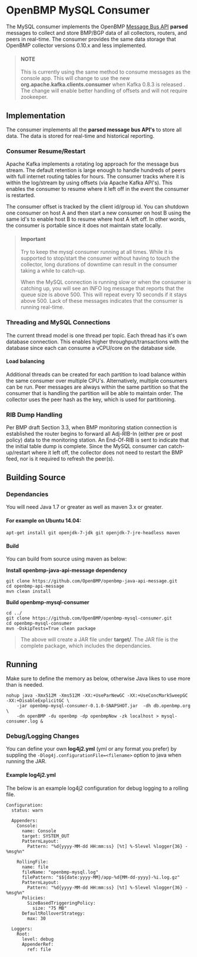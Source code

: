 # OpenBMP MySQL Consumer


The MySQL consumer implements the OpenBMP [Message Bus API](http://openbmp.org/#!docs/MESSAGE_BUS_API.md) **parsed** messages to collect and store BMP/BGP data of all collectors, routers, and peers in real-time. The consumer provides the same data storage that OpenBMP collector versions 0.10.x and less implemented.

> #### NOTE
> This is currently using the same method to consume messages as the console app. This will change to use the new **org.apache.kafka.clients.consumer** when Kafka 0.8.3 is released .  The change will enable better handling of offsets and will not require zookeeper. 
 

Implementation
--------------
The consumer implements all the **parsed message bus API's** to store all data.  The data is stored for real-time and historical reporting. 

### Consumer Resume/Restart
Apache Kafka implements a rotating log approach for the message bus stream.  The default retention is large enough to handle hundreds of peers with full internet routing tables for hours.  The consumer tracks where it is within the log/stream by using offsets (via Apache Kafka API's).  This enables the consumer to resume where it left off in the event the consumer is restarted.    

The consumer offset is tracked by the client id/group id.  You can shutdown one consumer on host A and then start a new consumer on host B using the same id's to enable host B to resume where host A left off.  In other words, the consumer is portable since it does not maintain state locally. 

> #### Important
> Try to keep the mysql consumer running at all times. While it is supported to stop/start the consumer without having to touch the collector, long durations of downtime can result in the consumer taking a while to catch-up.  
> 
> When the MySQL connection is running slow or when the consumer is catching up, you will see an INFO log message that reports that the queue size is above 500.  This will repeat every 10 seconds if it stays above 500.  Lack of these messages indicates that the consumer is running real-time. 

### Threading and MySQL Connections
The current thread model is one thread per topic. Each thread has it's own database connection.   This enables higher throughput/transactions with the database since each can consume a vCPU/core on the database side. 

#### Load balancing
Additional threads can be created for each partition to load balance within the same consumer over multiple CPU's.   Alternatively, multiple consumers can be run.   Peer messages are always within the same partition so that the consumer that is handling the partition will be able to maintain order.   The collector uses the peer hash as the key, which is used for partitioning. 

### RIB Dump Handling
Per BMP draft Section 3.3, when BMP monitoring station connection is established the router begins to forward all Adj-RIB-In (either pre or post policy) data to the monitoring station.  An End-Of-RIB is sent to indicate that the initial table dump is complete.   Since the MySQL consumer can catch-up/restart where it left off, the collector does not need to restart the BMP feed, nor is it required to refresh the peer(s).

Building Source
---------------

### Dependancies
You will need Java 1.7 or greater as well as maven 3.x or greater.

#### For example on Ubuntu 14.04:
    apt-get install git openjdk-7-jdk git openjdk-7-jre-headless maven

#### Build
You can build from source using maven as below:

**Install openbmp-java-api-message dependency**
    
    git clone https://github.com/OpenBMP/openbmp-java-api-message.git
    cd openbmp-api-message
    mvn clean install

**Build openbmp-mysql-consumer**

    cd ../
    git clone https://github.com/OpenBMP/openbmp-mysql-consumer.git
    cd openbmp-mysql-consumer
    mvn -DskipTests=True clean package
    
> The above will create a JAR file under **target/**.  The JAR file is the complete package, which includes the dependancies. 

Running
-------
Make sure to define the memory as below, otherwise Java likes to use more than is needed.
    
    nohup java -Xmx512M -Xms512M -XX:+UseParNewGC -XX:+UseConcMarkSweepGC -XX:+DisableExplicitGC \
        -jar openbmp-mysql-consumer-0.1.0-SNAPSHOT.jar  -dh db.openbmp.org \
        -dn openBMP -du openbmp -dp openbmpNow -zk localhost > mysql-consumer.log &     

### Debug/Logging Changes
You can define your own **log4j2.yml** (yml or any format you prefer) by suppling the ```-Dlog4j.configurationFile=<filename>``` option to java when running the JAR.   

#### Example log4j2.yml 
The below is an example log4j2 configuration for debug logging to a rolling file.

```
Configuration:
  status: warn

  Appenders:
    Console:
      name: Console
      target: SYSTEM_OUT
      PatternLayout:
        Pattern: "%d{yyyy-MM-dd HH:mm:ss} [%t] %-5level %logger{36} - %msg%n"

    RollingFile:
      name: file
      fileName: "openbmp-mysql.log"
      filePattern: "$${date:yyyy-MM}/app-%d{MM-dd-yyyy}-%i.log.gz"
      PatternLayout:
        Pattern: "%d{yyyy-MM-dd HH:mm:ss} [%t] %-5level %logger{36} - %msg%n"
      Policies:
        SizeBasedTriggeringPolicy:
          size: "75 MB"
      DefaultRolloverStrategy:
        max: 30

  Loggers:
    Root:
      level: debug
      AppenderRef:
        ref: file

```


